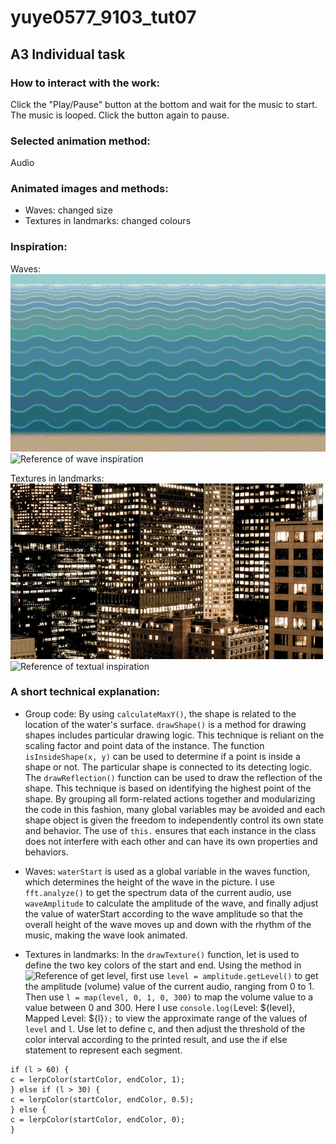 # yuye0577_9103_tut07

## A3 Individual task

### How to interact with the work:
Click the "Play/Pause" button at the bottom and wait for the music to start. The music is looped. Click the button again to pause.

### Selected animation method:
Audio

### Animated images and methods:
- Waves: changed size
- Textures in landmarks: changed colours

### Inspiration: 
Waves: 
![First image of waves inspiration](<assets/Wave animative inspiration.gif>)
![Reference of wave inspiration](https://blog.ninapaley.com/wp-content/uploads/2015/04/wave2_10.gif)

Textures in landmarks: 
![Second image of textual inspiration](<assets/Textual of landmark animative inspiration.gif>)
![Reference of textual inspiration](https://www.google.com/url?sa=i&url=https%3A%2F%2Fwifflegif.com%2Fgifs%2F13766-buildings-lights-gif&psig=AOvVaw3FKYb4ZjptmO-iIBk9OBtO&ust=1717233455353000&source=images&cd=vfe&opi=89978449&ved=0CBEQjRxqFwoTCOCroPbHt4YDFQAAAAAdAAAAABAn)

### A short technical explanation: 
- Group code:
By using `calculateMaxY()`, the shape is related to the location of the water's surface.
`drawShape()` is a method for drawing shapes includes particular drawing logic.  This technique is reliant on the scaling factor and point data of the instance. 
The function `isInsideShape(x, y)` can be used to determine if a point is inside a shape or not. The particular shape is connected to its detecting logic. 
The `drawReflection()` function can be used to draw the reflection of the shape. This technique is based on identifying the highest point of the shape. 
By grouping all form-related actions together and modularizing the code in this fashion, many global variables may be avoided and each shape object is given the freedom to independently control its own state and behavior.
The use of `this.` ensures that each instance in the class does not interfere with each other and can have its own properties and behaviors.

- Waves:
`waterStart` is used as a global variable in the waves function, which determines the height of the wave in the picture. I use `fft.analyze()` to get the spectrum data of the current audio, use `waveAmplitude` to calculate the amplitude of the wave, and finally adjust the value of waterStart according to the wave amplitude so that the overall height of the wave moves up and down with the rhythm of the music, making the wave look animated.

- Textures in landmarks:
In the `drawTexture()` function, let is used to define the two key colors of the start and end. Using the method in ![Reference of get level](https://p5js.org/zh-Hans/reference/#/p5.Amplitude), first use `level = amplitude.getLevel()` to get the amplitude (volume) value of the current audio, ranging from 0 to 1. Then use `l = map(level, 0, 1, 0, 300)` to map the volume value to a value between 0 and 300. Here I use `console.log(`Level: ${level}, Mapped Level: ${l}`);` to view the approximate range of the values ​​of `level` and `l`. Use let to define c, and then adjust the threshold of the color interval according to the printed result, and use the if else statement to represent each segment.
```
if (l > 60) {
c = lerpColor(startColor, endColor, 1);
} else if (l > 30) {
c = lerpColor(startColor, endColor, 0.5);
} else {
c = lerpColor(startColor, endColor, 0);
}
```
